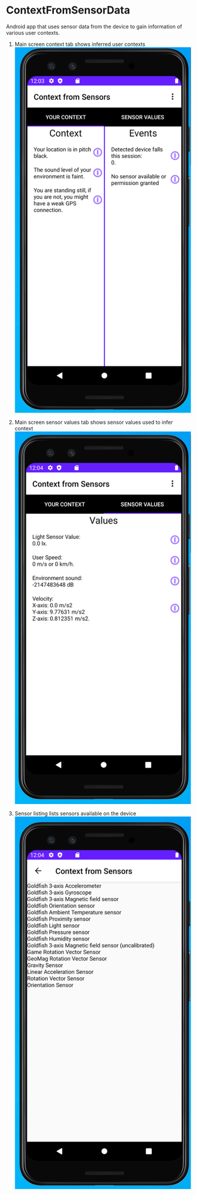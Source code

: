 # ContextFromSensorData
Android app that uses sensor data from the device to gain information of various user contexts.

1) Main screen context tab
   shows inferred user contexts
   ![mainscr](https://github.com/Niko-Leskinen/ContextFromSensorData/blob/master/APK/mainscr.PNG?raw=true)

2) Main screen sensor values tab
   shows sensor values used to infer context
   ![snscr](https://github.com/Niko-Leskinen/ContextFromSensorData/blob/master/APK/snscr.PNG?raw=true)
   
3) Sensor listing
   lists sensors available on the device
   ![listscr](https://github.com/Niko-Leskinen/ContextFromSensorData/blob/master/APK/listscr.PNG?raw=true)
